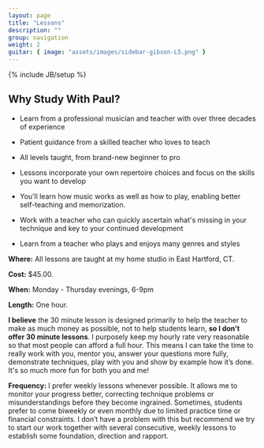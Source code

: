 ```yaml
---
layout: page
title: "Lessons"
description: ""
group: navigation
weight: 2
guitar: { image: "assets/images/sidebar-gibson-L5.png" }
---
```

{% include JB/setup %}

## Why Study With Paul?

* Learn from a professional musician and teacher with over three decades of experience

* Patient guidance from a skilled teacher who loves to teach

* All levels taught, from brand-new beginner to pro

* Lessons incorporate your own repertoire choices and focus on the skills you want to develop

* You’ll learn how music works as well as how to play, enabling better self-teaching and memorization.

* Work with a teacher who can quickly ascertain what's missing in your technique and key to your continued development

* Learn from a teacher who plays and enjoys many genres and styles

**Where:** All lessons are taught at my home studio in East Hartford, CT.

**Cost:**	 $45.00.

**When:**  Monday - Thursday evenings, 6-9pm

**Length:**  One hour.

 **I believe** the 30 minute lesson is designed primarily to help the teacher to make as much money as possible, not to help students learn, **so I don’t offer 30 minute lessons**. I purposely keep my hourly rate very reasonable so that most people can afford a full hour. This means I can take the time to really work with you, mentor you, answer your questions more fully, demonstrate techniques, play with you and show by example how it’s done. It's so much more fun for both you and me!

**Frequency:**   I prefer weekly lessons whenever possible. It allows me to monitor your progress better, correcting technique problems or misunderstandings before they become ingrained. Sometimes, students prefer to come biweekly or even monthly due to limited practice time or financial constraints. I don’t have a problem with this but recommend we try to start our work together with several consecutive, weekly lessons to establish some foundation, direction and rapport.


